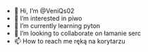 - 👋 Hi, I’m @VeniQs02
- 👀 I’m interested in piwo
- 🌱 I’m currently learning pyton
- 💞️ I’m looking to collaborate on łamanie serc
- 📫 How to reach me ręką na korytarzu

<!---
VeniQs02/VeniQs02 is a ✨ special ✨ repository because its `README.md` (this file) appears on your GitHub profile.
You can click the Preview link to take a look at your changes.
--->
